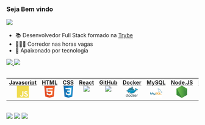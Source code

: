 <h3>Seja Bem vindo</h3>   <img src="https://media.giphy.com/media/X1XORnJ6ErubS/giphy.gif" width="55px"></h1>

- 📚 Desenvolvedor Full Stack formado na <a href="https://www.betrybe.com/" target="_blank">Trybe</a>
- 🏃🏻‍♂️ Corredor nas horas vagas
- 💚 Apaixonado por tecnologia

<div>
    <a href='https://github.com/leandro-miranda'>
     <img height='140em' src='https://github-readme-stats.vercel.app/api?username=leandro-miranda&show_icons=true&count_private=true&theme=tokyonight&title_color=38BBAD'/>
    <img height='140em' src='https://github-readme-stats.vercel.app/api/top-langs/?username=leandro-miranda&langs_count=10&count_private=true&layout=compact&theme=tokyonight&title_color=38BBAD'/>
                                                                                                                                     
</div>
    
<br />
    
 <table width="320px">
     <tbody>
        <tr valign="top">
          <td width="80px" align="center">
          <span><strong>Javascript</strong></span><br>
          <img height="32" src="https://raw.githubusercontent.com/devicons/devicon/master/icons/javascript/javascript-plain.svg">
          </td>
          <td width="80px" align="center">
          <span><strong>HTML</strong></span><br>
          <img height="32" src="https://raw.githubusercontent.com/devicons/devicon/master/icons/html5/html5-original.svg">
          </td>
          <td width="80px" align="center">
          <span><strong>CSS</strong></span><br>
          <img height="32" src="https://raw.githubusercontent.com/devicons/devicon/master/icons/css3/css3-original.svg">
          </td>
          <td width="80px" align="center">
          <span><strong>React</strong></span><br>
          <img height="32" src="https://cdn.jsdelivr.net/gh/devicons/devicon/icons/react/react-original.svg">
          </td>
          <td width="80px" align="center">
          <span><strong>GitHub</strong></span><br>
          <img height="32" src="https://cdn.jsdelivr.net/gh/devicons/devicon/icons/github/github-original.svg"> 
          </td>
          <td width="80px" align="center">
          <span><strong>Docker</strong></span><br>
          <img height="32" src="https://raw.githubusercontent.com/devicons/devicon/master/icons/docker/docker-original-wordmark.svg"> 
          </td>
          <td width="80px" align="center">
          <span><strong>MySQL</strong></span><br>
          <img height="32" src="https://raw.githubusercontent.com/devicons/devicon/master/icons/mysql/mysql-original-wordmark.svg">
          </td>
          </td>
          <td width="80px" align="center">
          <span><strong>Node.JS</strong></span><br>
          <img height="32" src="https://raw.githubusercontent.com/devicons/devicon/master/icons/nodejs/nodejs-original.svg">
          </td>
          <td width="80px" align="center">
          <span><strong>Express</strong></span><br>
          <img height="32" src="https://raw.githubusercontent.com/devicons/devicon/master/icons/express/express-original.svg">
          </td>
          <td width="80px" align="center">
          <span><strong>Sequelize</strong></span><br>
          <img height="32" src="https://raw.githubusercontent.com/devicons/devicon/master/icons/sequelize/sequelize-original.svg">
          </td>
          <td width="80px" align="center">
          <span><strong>TypeScript</strong></span><br>
          <img height="32" src="https://raw.githubusercontent.com/devicons/devicon/master/icons/typescript/typescript-plain.svg">
          </td>
          <td width="80px" align="center">
          <span><strong>Jest</strong></span><br>
          <img height="32" src="https://cdn.jsdelivr.net/gh/devicons/devicon/icons/jest/jest-plain.svg">
          </td>
          <td width="80px" align="center">
          <span><strong>MongoDB</strong></span><br>
          <img height="32" src="https://cdn.jsdelivr.net/gh/devicons/devicon/icons/mongodb/mongodb-original.svg">
          </td>
        </tr>
      </tbody>   
 </table>  
     
 <br />  
     
<div style="display: inline_block" > 
  <a href="https://www.linkedin.com/in/leandro-miranda-19a76031/" target="_blank"><img src="https://img.shields.io/badge/-LinkedIn-%230077B5?style=for-the-badge&logo=linkedin&logoColor=white"       target="_blank"></a> 
  <a href = "mailto:leandromiranda2010@gmail.com"><img src="https://img.shields.io/badge/-Gmail-%23333?style=for-the-badge&logo=gmail&logoColor=white" target="_blank"></a>
  <a href="https://www.instagram.com/leandromirandacoelho/" target="_blank"><img src="https://img.shields.io/badge/-Instagram-%23E4405F?style=for-the-badge&logo=instagram&logoColor=white" target="_blank"></a>
    
</div>

 <br />

